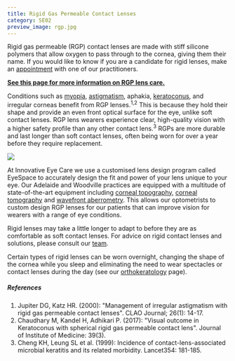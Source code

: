 ```yaml
---
title: Rigid Gas Permeable Contact Lenses
category: SE02
preview_image: rgp.jpg
---
```

<div class="employee-heading">

<p>Rigid gas permeable (RGP) contact lenses are made with stiff silicone polymers that allow oxygen to pass through to the cornea, giving them their name. If you would like to know if you are a candidate for rigid lenses, make an <a href="/what-we-do/eye-exam">appointment</a> with one of our practitioners.</p>

**[See this page for more information on RGP lens care.](https://www.innovativeeyecare.com.au/patient-resources/care-of-gas-permeable-lenses/)**

</div>

Conditions such as [myopia](/what-we-do/myopia), [astigmatism](/what-we-do/astigmatism), aphakia, [keratoconus](/what-we-do/keratoconus), and irregular corneas benefit from RGP lenses.<sup>1,2</sup> This is because they hold their shape and provide an even front optical surface for the eye, unlike soft contact lenses. RGP lens wearers experience clear, high-quality vision with a higher safety profile than any other contact lens.<sup>3</sup> RGPs are more durable and last longer than soft contact lenses, often being worn for over a year before they require replacement.

![](/uploads/rgp-lenses.jpg)

At Innovative Eye Care we use a customised lens design program called EyeSpace to accurately design the fit and power of your lens unique to your eye. Our Adelaide and Woodville practices are equipped with a multitude of state-of-the-art equipment including [corneal topography](https://www.innovativeeyecare.com.au/what-we-do/corneal-topography), [corneal tomography](https://www.innovativeeyecare.com.au/what-we-do/corneal-tomography) and [wavefront aberrometry](https://www.innovativeeyecare.com.au/what-we-do/wavefront-aberrometry). This allows our optometrists to custom design RGP lenses for our patients that can improve vision for wearers with a range of eye conditions.

Rigid lenses may take a little longer to adapt to before they are as comfortable as soft contact lenses. For advice on rigid contact lenses and solutions, please consult our <a href="/what-we-do/eye-exam">team</a>.

Certain types of rigid lenses can be worn overnight, changing the shape of the cornea while you sleep and eliminating the need to wear spectacles or contact lenses during the day (see our [orthokeratology](/what-we-do/orthokeratology-corneal-reshaping) page).

##### References

1. Jupiter DG, Katz HR. (2000): "Management of irregular astigmatism with rigid gas permeable contact lenses". CLAO Journal; 26(1): 14-17. 
2. Chaudhary M, Kandel H, Adhikari P. (2017): "Visual outcome in Keratoconus with spherical rigid gas permeable contact lens". Journal of Institute of Medicine: 39(3).      
3. Cheng KH, Leung SL et al. (1999): Incidence of contact-lens-associated microbial keratitis and its related morbidity. Lancet354: 181-185.